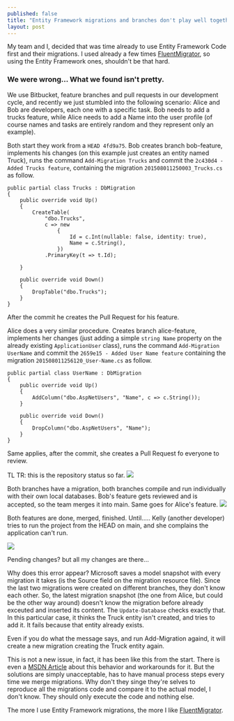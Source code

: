 ```yaml
---
published: false
title: "Entity Framework migrations and branches don't play well together"
layout: post
---
```




My team and I, decided that was time already to use Entity Framework Code first and their migrations. I used already a few times [FluentMigrator](https://github.com/schambers/fluentmigrator), so using the Entity Framework ones, shouldn't be that hard.

### We were wrong... What we found isn't pretty.

We use Bitbucket, feature branches and pull requests in our development cycle, and recently we just stumbled into the following scenario:
Alice and Bob are developers, each one with a specific task. Bob needs to add a trucks feature, while Alice needs to add a Name into the user profile (of course names and tasks are entirely random and they represent only an example).

Both start they work from a `HEAD 4fd9a75`. Bob creates branch bob-feature, implements his changes (on this example just creates an entity named Truck), runs the command `Add-Migration Trucks` and commit the `2c430d4 - Added Trucks feature`, containing the migration `201508011250003_Trucks.cs` as follow. 

    public partial class Trucks : DbMigration
    {
        public override void Up()
        {
            CreateTable(
                "dbo.Trucks",
                c => new
                    {
                        Id = c.Int(nullable: false, identity: true),
                        Name = c.String(),
                    })
                .PrimaryKey(t => t.Id);
            
        }
        
        public override void Down()
        {
            DropTable("dbo.Trucks");
        }
    }

After the commit he creates the Pull Request for his feature.

Alice does a very similar procedure. Creates branch alice-feature, implements her changes (just adding a simple `string Name` property on the already existing `ApplicationUser` class), runs the command `Add-Migration UserName` and commit the `2659e15 - Added User Name feature` containing the migration `201508011256120_User-Name.cs` as follow.

    public partial class UserName : DbMigration
    {
        public override void Up()
        {
            AddColumn("dbo.AspNetUsers", "Name", c => c.String());
        }
        
        public override void Down()
        {
            DropColumn("dbo.AspNetUsers", "Name");
        }
    }

Same applies, after the commit, she creates a Pull Request fo everyone to review.

TL TR: this is the repository status so far.
![](http://i1299.photobucket.com/albums/ag77/kappyzor/Blog/ef_migrations1_zpssqtp3w77.png)


Both branches have a migration, both branches compile and run individually with their own local databases.
Bob's feature gets reviewed and is accepted, so the team merges it into main. Same goes for Alice's feature. 
![](http://i1299.photobucket.com/albums/ag77/kappyzor/Blog/ef_migrations2_zpsnzgp9rym.png)

Both features are done, merged, finished. Until.....
Kelly (another developer) tries to run the project from the HEAD on main, and she complains the application can't run. 

![](http://i1299.photobucket.com/albums/ag77/kappyzor/Blog/EFmigrations3_zpsvodj4dwp.png)

Pending changes? but all my changes are there...

Why does this error appear? Microsoft saves a model snapshot with every migration it takes (is the Source field on the migration resource file). Since the last two migrations were created on different branches, they don't know each other. So, the latest migration snapshot (the one from Alice, but could be the other way around) doesn't know the migration before already exceuted and inserted its content.
The `Update-Database` checks exactly that. In this particular case, it thinks the Truck entity isn't created, and tries to add it. It fails because that entity already exists.

Even if you do what the message says, and run Add-Migration againd, it will create a new migration creating the Truck entity again.

This is not a new issue, in fact, it has been like this from the start. There is even a [MSDN Article](https://msdn.microsoft.com/en-us/data/dn481501.aspx) about this behavior and workarounds for it. But the solutions are simply unacceptable, has to have manual process steps every time we merge migrations. Why don't they singe they're selves to reproduce all the migrations code and compare it to the actual model, I don't know. They should only execute the code and nothing else.

The more I use Entity Framework migrations, the more I like [FluentMigrator](https://github.com/schambers/fluentmigrator).
